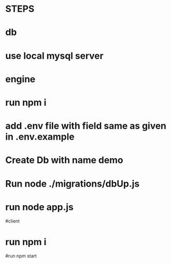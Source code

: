 # STEPS

# db
# use local mysql server

# engine
# run npm i
# add .env file with field same as given in .env.example
# Create Db with name demo
# Run node ./migrations/dbUp.js
# run node app.js

#client
# run npm i
#run npm start